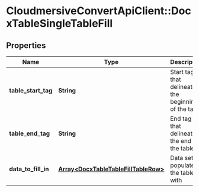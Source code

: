 # CloudmersiveConvertApiClient::DocxTableSingleTableFill

## Properties
Name | Type | Description | Notes
------------ | ------------- | ------------- | -------------
**table_start_tag** | **String** | Start tag that delineates the beginning of the table | [optional] 
**table_end_tag** | **String** | End tag that delineates the end of the table | [optional] 
**data_to_fill_in** | [**Array&lt;DocxTableTableFillTableRow&gt;**](DocxTableTableFillTableRow.md) | Data set to populate the table with | [optional] 


